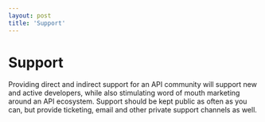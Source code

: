 ```yaml
---
layout: post
title: 'Support'
---
```

<h1>Support</h1>
<p>Providing direct and indirect support for an API community will support new and active developers, while also stimulating word of mouth marketing around an API ecosystem. Support should be kept public as often as you can, but provide ticketing, email and other private support channels as well.</p>